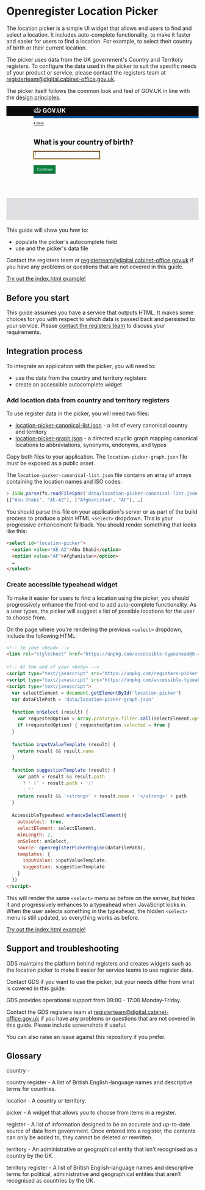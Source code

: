 # Openregister Location Picker

The location picker is a simple UI widget that allows end users to find and select a location. It includes auto-complete functionality, to make it faster and easier for users to find a location. For example, to select their country of birth or their current location.

The picker uses data from the UK government's Country and Territory registers. To configure the data used in the picker to suit the specific needs of your product or service, please contact the registers team at [registerteam@digital.cabinet-office.gov.uk](registerteam@digital.cabinet-office.gov.uk).

The picker itself follows the common look and feel of GOV.UK in line with the [design principles](https://www.gov.uk/design-principles).

![A screenshot of the new country and territory picker](docs/location-picker-general.gif)

This guide will show you how to:
* populate the picker's autocomplete field
* use and the picker's data file

Contact the registers team at [registerteam@digital.cabinet-office.gov.uk](registerteam@digital.cabinet-office.gov.uk) if you have any problems or questions that are not covered in this guide.

[Try out the index.html example!](index.html)

## Before you start

This guide assumes you have a service that outputs HTML. It makes some choices for you with respect to which data is passed back and persisted to your service. Please [contact the registers team](registerteam@digital.cabinet-office.gov.uk) to discuss your requirements.

## Integration process

To integrate an application with the picker, you will need to:
* use the data from the country and territory registers
* create an accessible autocomplete widget

### Add location data from country and territory registers

To use register data in the picker, you will need two files:
* [location-picker-canonical-list.json](data/location-picker-canonical-list.json) - a list of every canonical country and territory
* [location-picker-graph.json](data/location-picker-graph.json) - a directed acyclic graph mapping canonical locations to abbreviations, synonyms, endonyms, and typos

Copy both files to your application. The `location-picker-graph.json` file must be exposed as a public asset.

The `location-picker-canonical-list.json` file contains an array of arrays containing the location names and ISO codes:

```js
> JSON.parse(fs.readFileSync('data/location-picker-canonical-list.json'))
[["Abu Dhabi", "AE-AZ"], ["Afghanistan", "AF"], …]
```

You should parse this file on your application's server or as part of the build process to produce a plain HTML `<select>` dropdown. This is your progressive enhancement fallback. You should render something that looks like this:

```html
<select id="location-picker">
  <option value="AE-AZ">Abu Dhabi</option>
  <option value="AF">Afghanistan</option>
  …
</select>
```

### Create accessible typeahead widget

To make it easier for users to find a location using the picker, you should progressively enhance the front-end to add auto-complete functionality. As a user types, the picker will suggest a list of possible locations for the user to choose from.

On the page where you're rendering the previous `<select>` dropdown, include the following HTML:

```html
<!-- In your <head> -->
<link rel="stylesheet" href="https://unpkg.com/accessible-typeahead@0.4.1/examples/styled.css" />

<!-- At the end of your <body> -->
<script type="text/javascript" src="https://unpkg.com/registers-picker-engine@0.2.0"></script>
<script type="text/javascript" src="https://unpkg.com/accessible-typeahead@0.4.1"></script>
<script type="text/javascript">
  var selectElement = document.getElementById('location-picker')
  var dataFilePath = 'data/location-picker-graph.json'

  function onSelect (result) {
    var requestedOption = Array.prototype.filter.call(selectElement.options, function (o) { return o.innerHTML === result.name })[0]
    if (requestedOption) { requestedOption.selected = true }
  }

  function inputValueTemplate (result) {
    return result && result.name
  }

  function suggestionTemplate (result) {
    var path = result && result.path
      ? ' (' + result.path + ')'
      : ''
    return result && '<strong>' + result.name + '</strong>' + path
  }

  AccessibleTypeahead.enhanceSelectElement({
    autoselect: true,
    selectElement: selectElement,
    minLength: 2,
    onSelect: onSelect,
    source: openregisterPickerEngine(dataFilePath),
    templates: {
      inputValue: inputValueTemplate,
      suggestion: suggestionTemplate
    }
  })
</script>

```

This will render the same `<select>` menu as before on the server, but hides it and progressively enhances to a typeahead when JavaScript kicks in. When the user selects something in the typeahead, the hidden `<select>` menu is still updated, so everything works as before.

[Try out the index.html example!](index.html)

## Support and troubleshooting

GDS maintains the platform behind registers and creates widgets such as the location picker to make it easier for service teams to use register data.

Contact GDS if you want to use the picker, but your needs differ from what is covered in this guide.

GDS provides operational support from 09:00 - 17:00 Monday-Friday.

Contact the GDS registers team at [registerteam@digital.cabinet-office.gov.uk](registerteam@digital.cabinet-office.gov.uk) if you have any problems or questions that are not covered in this guide. Please include screenshots if useful.

You can also raise an issue against this repository if you prefer.

## Glossary

country -

country register - A list of British English-language names and descriptive terms for countries.

location - A country or territory.

picker - A widget that allows you to choose from items in a register.

register - A list of information designed to be an accurate and up-to-date source of data from government. Once entered into a register, the contents can only be added to, they cannot be deleted or rewritten.

territory - An administrative or geographical entity that isn't recognised as a country by the UK.

territory register - A list of British English-language names and descriptive terms for political, administrative and geographical entities that aren’t recognised as countries by the UK.
